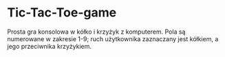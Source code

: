 # Tic-Tac-Toe-game

Prosta gra konsolowa w kółko i krzyżyk z komputerem. Pola są numerowane w zakresie 1-9; ruch użytkownika zaznaczany jest kółkiem, a jego przeciwnika krzyżykiem.
